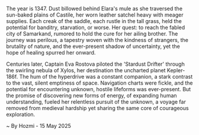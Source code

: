 
The year is 1347.  Dust billowed behind Elara's mule as she traversed the sun-baked plains of Castile, her worn leather satchel heavy with meager supplies.  Each creak of the saddle, each rustle in the tall grass, held the potential for banditry, starvation, or worse.  Her quest: to reach the fabled city of Samarkand, rumored to hold the cure for her ailing brother.  The journey was perilous, a tapestry woven with the kindness of strangers, the brutality of nature, and the ever-present shadow of uncertainty, yet the hope of healing spurred her onward.

Centuries later, Captain Eva Rostova piloted the 'Stardust Drifter' through the swirling nebula of Xylos, her destination the uncharted planet Kepler-186f.  The hum of the hyperdrive was a constant companion, a stark contrast to the vast, silent emptiness of space.  Navigation charts were fickle, and the potential for encountering unknown, hostile lifeforms was ever-present.  But the promise of discovering new forms of energy, of expanding human understanding, fueled her relentless pursuit of the unknown, a voyage far removed from medieval hardship yet sharing the same core of courageous exploration.

~ By Hozmi - 15 May 2025
